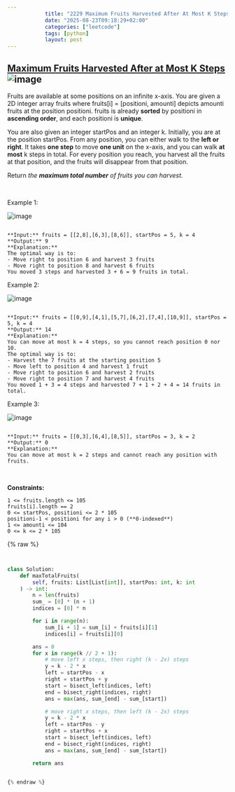 ```yaml
---
            title: "2229 Maximum Fruits Harvested After At Most K Steps"
            date: "2025-08-23T09:18:29+02:00"
            categories: ["leetcode"]
            tags: [python]
            layout: post
---
```

            
## [Maximum Fruits Harvested After at Most K Steps](https://leetcode.com/problems/maximum-fruits-harvested-after-at-most-k-steps) ![image](https://img.shields.io/badge/Difficulty-Hard-red)

Fruits are available at some positions on an infinite x-axis. You are given a 2D integer array fruits where fruits[i] = [positioni, amounti] depicts amounti fruits at the position positioni. fruits is already **sorted** by positioni in **ascending order**, and each positioni is **unique**.

You are also given an integer startPos and an integer k. Initially, you are at the position startPos. From any position, you can either walk to the **left or right**. It takes **one step** to move **one unit** on the x-axis, and you can walk **at most** k steps in total. For every position you reach, you harvest all the fruits at that position, and the fruits will disappear from that position.

Return *the **maximum total number** of fruits you can harvest*.

 

Example 1:

![image](https://assets.leetcode.com/uploads/2021/11/21/1.png)
```

**Input:** fruits = [[2,8],[6,3],[8,6]], startPos = 5, k = 4
**Output:** 9
**Explanation:** 
The optimal way is to:
- Move right to position 6 and harvest 3 fruits
- Move right to position 8 and harvest 6 fruits
You moved 3 steps and harvested 3 + 6 = 9 fruits in total.

```

Example 2:

![image](https://assets.leetcode.com/uploads/2021/11/21/2.png)
```

**Input:** fruits = [[0,9],[4,1],[5,7],[6,2],[7,4],[10,9]], startPos = 5, k = 4
**Output:** 14
**Explanation:** 
You can move at most k = 4 steps, so you cannot reach position 0 nor 10.
The optimal way is to:
- Harvest the 7 fruits at the starting position 5
- Move left to position 4 and harvest 1 fruit
- Move right to position 6 and harvest 2 fruits
- Move right to position 7 and harvest 4 fruits
You moved 1 + 3 = 4 steps and harvested 7 + 1 + 2 + 4 = 14 fruits in total.

```

Example 3:

![image](https://assets.leetcode.com/uploads/2021/11/21/3.png)
```

**Input:** fruits = [[0,3],[6,4],[8,5]], startPos = 3, k = 2
**Output:** 0
**Explanation:**
You can move at most k = 2 steps and cannot reach any position with fruits.

```

 

**Constraints:**

	1 <= fruits.length <= 105
	fruits[i].length == 2
	0 <= startPos, positioni <= 2 * 105
	positioni-1 < positioni for any i > 0 (**0-indexed**)
	1 <= amounti <= 104
	0 <= k <= 2 * 105

{% raw %}


```python


class Solution:
    def maxTotalFruits(
        self, fruits: List[List[int]], startPos: int, k: int
    ) -> int:
        n = len(fruits)
        sum_ = [0] * (n + 1)
        indices = [0] * n

        for i in range(n):
            sum_[i + 1] = sum_[i] + fruits[i][1]
            indices[i] = fruits[i][0]

        ans = 0
        for x in range(k // 2 + 1):
            # move left x steps, then right (k - 2x) steps
            y = k - 2 * x
            left = startPos - x
            right = startPos + y
            start = bisect_left(indices, left)
            end = bisect_right(indices, right)
            ans = max(ans, sum_[end] - sum_[start])

            # move right x steps, then left (k - 2x) steps
            y = k - 2 * x
            left = startPos - y
            right = startPos + x
            start = bisect_left(indices, left)
            end = bisect_right(indices, right)
            ans = max(ans, sum_[end] - sum_[start])

        return ans


{% endraw %}
```
